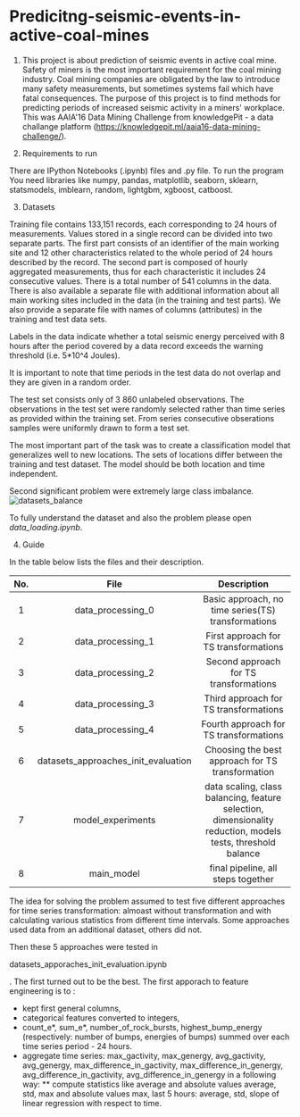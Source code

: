 # Predicitng-seismic-events-in-active-coal-mines

1. This project is about prediction of seismic events in active coal mine. Safety of miners is the most important       requirement for the coal mining industry. Coal mining companies are obligated by the law to introduce many safety measurements, but sometimes systems fail which have fatal consequences. The purpose of this project is to find methods for predicting periods of increased seismic activity in a miners' workplace. This was AAIA'16 Data Mining Challenge from knowledgePit - a data challange platform (https://knowledgepit.ml/aaia16-data-mining-challenge/).  

2. Requirements to run

There are IPython Notebooks (.ipynb) files and .py file. To run the program You need libraries like numpy, pandas, matplotlib, seaborn, sklearn, statsmodels, imblearn, random, lightgbm, xgboost, catboost.

3. Datasets

Training file contains 133,151 records, each corresponding to 24 hours of measurements.  Values stored in a single record can be divided into two separate parts. The first part consists of an identifier of the main working site and 12 other characteristics related to the whole period of 24 hours described by the record. The second part is composed of hourly aggregated measurements, thus for each characteristic it includes 24 consecutive values. There is a total number of 541 columns in the data. There is also available a separate file with additional information about all main working sites included in the data (in the training and test parts). We also provide a separate file with names of columns (attributes) in the training and test data sets.

Labels in the data indicate whether a total seismic energy perceived with 8 hours after the period covered by a data record exceeds the warning threshold (i.e. 5*10^4 Joules).

It is important to note that time periods in the test data do not overlap and they are given in a random order.

The test set consists only of 3 860 unlabeled observations. The observations in the test set were randomly selected rather than time series as provided within the training set. From series consecutive obserations samples were uniformly drawn to form a test set. 

The most important part of the task was to create a classification model that generalizes well to new locations. The sets of locations differ between the training and test dataset. The model should be both location and time independent.

Second significant problem were extremely large class imbalance. 
![datasets_balance](https://user-images.githubusercontent.com/115831899/235488277-30dae94f-9d1c-4136-88b1-4bd073111466.png)

To fully understand the dataset and also the problem please open _data_loading.ipynb_.  

4. Guide 

In the table below lists the files and their description.

| No. | File | Description | 
| :-------: | :--------: | :-------: |
| 1 | data_processing_0 | Basic approach, no time series(TS) transformations |
| 2 | data_processing_1 | First approach for TS transformations | 
| 3 | data_processing_2 | Second approach for TS transformations | 
| 4 | data_processing_3 | Third approach for TS transformations |
| 5 | data_processing_4 | Fourth approach for TS transformations |
| 6 | datasets_approaches_init_evaluation | Choosing the best approach for TS transformation|
| 7 | model_experiments | data scaling, class balancing, feature selection, dimensionality reduction, models tests, threshold balance  |
| 8 | main_model | final pipeline, all steps together |

The idea for solving the problem assumed to test five different approaches for time series transformation: almoast without transformation and with calculating various statistics from different time intervals. Some approaches used data from an additional dataset, others did not. 

Then these 5 approaches were tested in <p>datasets_apporaches_init_evaluation.ipynb</p>.  The first turned out to be the best. The first apporach to feature engineering is to :
* kept first general columns,
* categorical features converted to integers,
* count_e*, sum_e*, number_of_rock_bursts, highest_bump_energy (respectively: number of bumps, energies of bumps) summed over each time series period - 24 hours. 
* aggregate time series: max_gactivity, max_genergy, avg_gactivity, avg_genergy, max_difference_in_gactivity, max_difference_in_genergy, avg_difference_in_gactivity, avg_difference_in_genergy in a following way:
 ** compute statistics like average and absolute values average, std, max and absolute values max, last 5 hours: average, std, slope of linear regression with respect to time.
